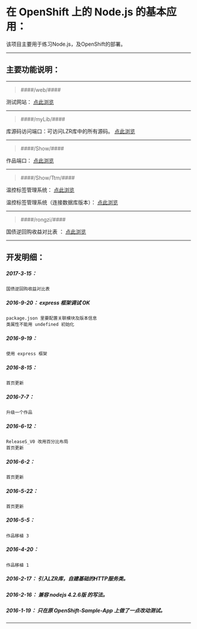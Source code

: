 在 OpenShift 上的 Node.js 的基本应用：
===========

该项目主要用于练习Node.js，及OpenShift的部署。

*****

主要功能说明：
---------------------

*****

>####/web/####
>
测试网站： [点此浏览](https://openshiftbasenodejs-ziniulian.rhcloud.com/)

*****

>####/myLib/####
>
库源码访问端口：可访问LZR库中的所有源码。 [点此浏览](https://openshiftbasenodejs-ziniulian.rhcloud.com/myLib/LZR/Node.js)

*****

>####/Show/####
>
作品端口： [点此浏览](https://openshiftbasenodejs-ziniulian.rhcloud.com/Show/)

*****

>####/Show/Ttm/####
>
温控标签管理系统： [点此浏览](https://openshiftbasenodejs-ziniulian.rhcloud.com/Show/Ttm/)
>
温控标签管理系统（连接数据库版本）： [点此浏览](https://test-ziniulian.rhcloud.com/)

*****

>####/rongzi/####
>
国债逆回购收益对比表 ： [点此浏览](https://openshiftbasenodejs-ziniulian.rhcloud.com/rongzi)

*****

开发明细：
-------------------------------------------------------------------

##### 2017-3-15：
	国债逆回购收益对比表

##### 2016-9-20： express 框架调试 OK
	package.json 里要配置关联模块及版本信息
	类属性不能用 undefined 初始化

##### 2016-9-19：
	使用 express 框架

##### 2016-8-15：
	首页更新

##### 2016-7-7：
	升级一个作品

##### 2016-6-12：
	ReleaseS_V0 改用百分比布局
	首页更新

##### 2016-6-2：
	首页更新

##### 2016-5-22：
	首页更新

##### 2016-5-5：
	作品移植 3

##### 2016-4-20：
	作品移植 1

##### 2016-2-17： 引入LZR库，自建基础的HTTP服务类。

##### 2016-2-16： 兼容 nodejs 4.2.6版 的写法。

##### 2016-1-19： 只在原 OpenShift-Sample-App 上做了一点改动测试。

*****
